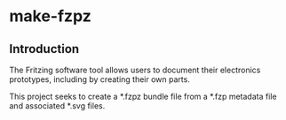 # make-fzpz

## Introduction

The Fritzing software tool allows users to document their electronics
prototypes, including by creating their own parts.

This project seeks to create a *.fzpz bundle file from a *.fzp metadata file and
associated *.svg files.